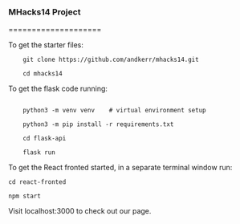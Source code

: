 ### MHacks14 Project
====================

To get the starter files:

```
    git clone https://github.com/andkerr/mhacks14.git

    cd mhacks14
```

To get the flask code running:
```

    python3 -m venv venv    # virtual environment setup

    python3 -m pip install -r requirements.txt

    cd flask-api

    flask run
```
To get the React fronted started, in a separate terminal window run:
```
cd react-fronted

npm start
```

Visit localhost:3000 to check out our page.
